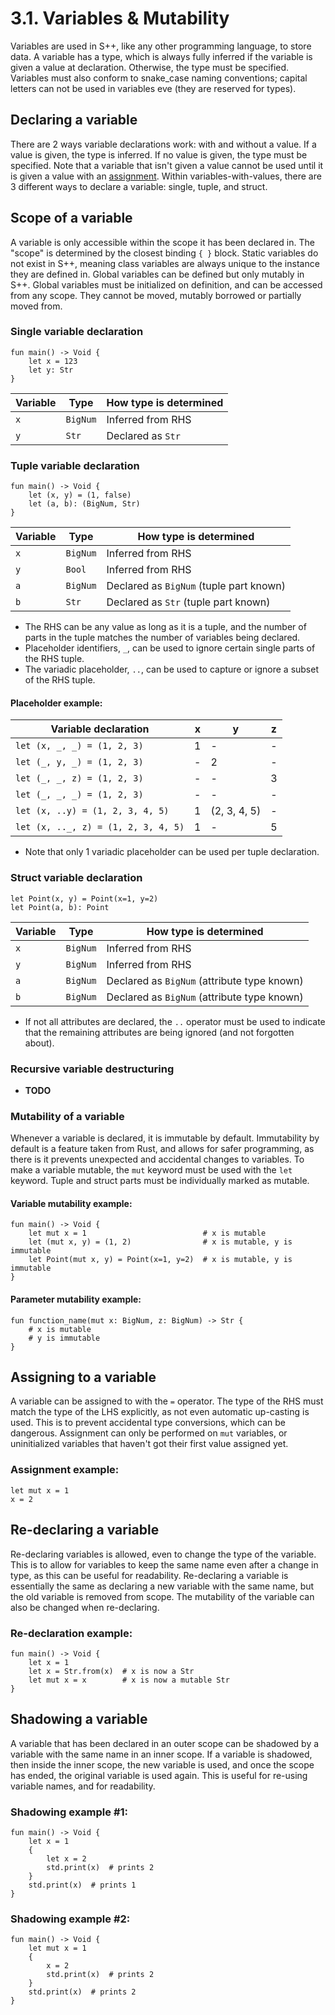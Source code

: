 # 3.1. Variables & Mutability

Variables are used in S++, like any other programming language, to store data. A variable has a type, which is
always fully inferred if the variable is given a value at declaration. Otherwise, the type must be specified.
Variables must also conform to snake_case naming conventions; capital letters can not be used in variables eve (they
are reserved for types).

## Declaring a variable

There are 2 ways variable declarations work: with and without a value. If a value is given, the type is inferred. If
no value is given, the type must be specified. Note that a variable that isn't given a value cannot be used until it
is given a value with an [assignment](3-2-Expressions-Operators.md). Within variables-with-values, there are 3
different ways to declare a variable: single, tuple, and struct.

## Scope of a variable

A variable is only accessible within the scope it has been declared in. The "scope" is determined by the closest
binding `{ }` block. Static variables do not exist in S++, meaning class variables are always unique to the instance
they are defined in. Global variables can be defined but only mutably in S++. Global variables must be initialized on
definition, and can be accessed from any scope. They cannot be moved, mutably borrowed or partially moved from.

### Single variable declaration

```s++
fun main() -> Void {
    let x = 123
    let y: Str
}
```

| Variable | Type     | How type is determined |
|----------|----------|------------------------|
| `x`      | `BigNum` | Inferred from RHS      |
| `y`      | `Str`    | Declared as `Str`      |

### Tuple variable declaration

```s++
fun main() -> Void {
    let (x, y) = (1, false)
    let (a, b): (BigNum, Str)
}
```

| Variable | Type     | How type is determined                  |
|----------|----------|-----------------------------------------|
| `x`      | `BigNum` | Inferred from RHS                       |
| `y`      | `Bool`   | Inferred from RHS                       |
| `a`      | `BigNum` | Declared as `BigNum` (tuple part known) |
| `b`      | `Str`    | Declared as `Str` (tuple part known)    |

- The RHS can be any value as long as it is a tuple, and the number of parts in the tuple matches the number of
  variables being declared.
- Placeholder identifiers, `_`, can be used to ignore certain single parts of the RHS tuple.
- The variadic placeholder, `..`, can be used to capture or ignore a subset of the RHS tuple.

#### Placeholder example:

| Variable declaration                | x | y            | z |
|-------------------------------------|---|--------------|---|
| `let (x, _, _) = (1, 2, 3)`         | 1 | -            | - |
| `let (_, y, _) = (1, 2, 3)`         | - | 2            | - |
| `let (_, _, z) = (1, 2, 3)`         | - | -            | 3 |
| `let (_, _, _) = (1, 2, 3)`         | - | -            | - |
| `let (x, ..y) = (1, 2, 3, 4, 5)`    | 1 | (2, 3, 4, 5) | - |
| `let (x, .._, z) = (1, 2, 3, 4, 5)` | 1 | -            | 5 |

- Note that only 1 variadic placeholder can be used per tuple declaration.

### Struct variable declaration

```s++
let Point(x, y) = Point(x=1, y=2)
let Point(a, b): Point
```

| Variable | Type     | How type is determined                      |
|----------|----------|---------------------------------------------|
| `x`      | `BigNum` | Inferred from RHS                           |
| `y`      | `BigNum` | Inferred from RHS                           |
| `a`      | `BigNum` | Declared as `BigNum` (attribute type known) |
| `b`      | `BigNum` | Declared as `BigNum` (attribute type known) |

- If not all attributes are declared, the `..` operator must be used to indicate that the remaining attributes are
  being ignored (and not forgotten about).

### Recursive variable destructuring

- **TODO**

### Mutability of a variable

Whenever a variable is declared, it is immutable by default. Immutability by default is a feature taken from Rust,
and allows for safer programming, as there is it prevents unexpected and accidental changes to variables. To make a
variable mutable, the `mut` keyword must be used with the `let` keyword. Tuple and struct parts must be individually
marked as mutable.

#### Variable mutability example:

```s++
fun main() -> Void {
    let mut x = 1                          # x is mutable
    let (mut x, y) = (1, 2)                # x is mutable, y is immutable
    let Point(mut x, y) = Point(x=1, y=2)  # x is mutable, y is immutable
}
```

#### Parameter mutability example:

```s++
fun function_name(mut x: BigNum, z: BigNum) -> Str {
    # x is mutable
    # y is immutable
}
```

## Assigning to a variable

A variable can be assigned to with the `=` operator. The type of the RHS must match the type of the LHS explicitly,
as not even automatic up-casting is used. This is to prevent accidental type conversions, which can be dangerous.
Assignment can only be performed on `mut` variables, or uninitialized variables that haven't got their first value
assigned yet.

### Assignment example:

```s++
let mut x = 1
x = 2
```

## Re-declaring a variable

Re-declaring variables is allowed, even to change the type of the variable. This is to allow for variables to keep
the same name even after a change in type, as this can be useful for readability. Re-declaring a variable is
essentially the same as declaring a new variable with the same name, but the old variable is removed from scope. The
mutability of the variable can also be changed when re-declaring.

### Re-declaration example:

```s++
fun main() -> Void {
    let x = 1
    let x = Str.from(x)  # x is now a Str
    let mut x = x        # x is now a mutable Str
}
```

## Shadowing a variable

A variable that has been declared in an outer scope can be shadowed by a variable with the same name in an inner
scope. If a variable is shadowed, then inside the inner scope, the new variable is used, and once the scope has
ended, the original variable is used again. This is useful for re-using variable names, and for readability.

### Shadowing example #1:

```s++
fun main() -> Void {
    let x = 1
    {
        let x = 2
        std.print(x)  # prints 2
    }
    std.print(x)  # prints 1
}
```

### Shadowing example #2:

```s++
fun main() -> Void {
    let mut x = 1
    {
        x = 2
        std.print(x)  # prints 2
    }
    std.print(x)  # prints 2
}
```
